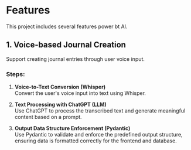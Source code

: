 # Features

This project includes several features power bt AI.

## 1. Voice-based Journal Creation
Support creating journal entries through user voice input.

### Steps:
1. **Voice-to-Text Conversion (Whisper)**  
   Convert the user's voice input into text using Whisper.
   
2. **Text Processing with ChatGPT (LLM)**  
   Use ChatGPT to process the transcribed text and generate meaningful content based on a prompt.

3. **Output Data Structure Enforcement (Pydantic)**  
   Use Pydantic to validate and enforce the predefined output structure, ensuring data is formatted correctly for the frontend and database.
